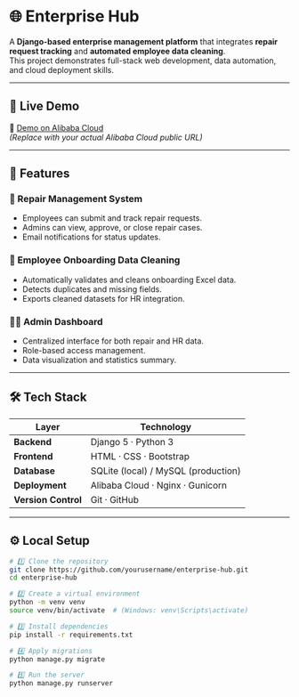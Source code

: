 # 🌐 Enterprise Hub

A **Django-based enterprise management platform** that integrates **repair request tracking** and **automated employee data cleaning**.  
This project demonstrates full-stack web development, data automation, and cloud deployment skills.

---

## 🚀 Live Demo

🔗 [Demo on Alibaba Cloud](https://your-demo-link-here.com)  
*(Replace with your actual Alibaba Cloud public URL)*

---

## 🧾 Features

### 🧰 Repair Management System
- Employees can submit and track repair requests.
- Admins can view, approve, or close repair cases.
- Email notifications for status updates.

### 🧹 Employee Onboarding Data Cleaning
- Automatically validates and cleans onboarding Excel data.
- Detects duplicates and missing fields.
- Exports cleaned datasets for HR integration.

### 🧑‍💼 Admin Dashboard
- Centralized interface for both repair and HR data.
- Role-based access management.
- Data visualization and statistics summary.

---

## 🛠️ Tech Stack

| Layer | Technology |
|-------|-------------|
| **Backend** | Django 5 · Python 3 |
| **Frontend** | HTML · CSS · Bootstrap |
| **Database** | SQLite (local) / MySQL (production) |
| **Deployment** | Alibaba Cloud · Nginx · Gunicorn |
| **Version Control** | Git · GitHub |

---

## ⚙️ Local Setup

```bash
# 1️⃣ Clone the repository
git clone https://github.com/yourusername/enterprise-hub.git
cd enterprise-hub

# 2️⃣ Create a virtual environment
python -m venv venv
source venv/bin/activate  # (Windows: venv\Scripts\activate)

# 3️⃣ Install dependencies
pip install -r requirements.txt

# 4️⃣ Apply migrations
python manage.py migrate

# 5️⃣ Run the server
python manage.py runserver
